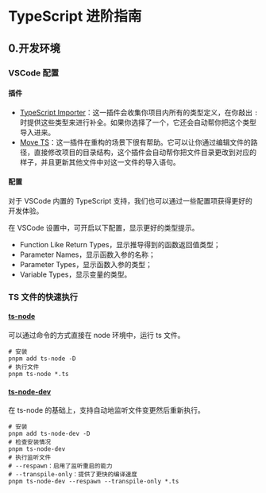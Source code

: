 # TypeScript 进阶指南

## 0.开发环境

### VSCode 配置

#### 插件

- [TypeScript Importer](https://marketplace.visualstudio.com/items?itemName=pmneo.tsimporter)：这一插件会收集你项目内所有的类型定义，在你敲出 `:` 时提供这些类型来进行补全。如果你选择了一个，它还会自动帮你把这个类型导入进来。
- [Move TS](https://marketplace.visualstudio.com/items?itemName=stringham.move-ts)：这一插件在重构的场景下很有帮助。它可以让你通过编辑文件的路径，直接修改项目的目录结构，这个插件会自动帮你把文件目录更改到对应的样子，并且更新其他文件中对这一文件的导入语句。

#### 配置

对于 VSCode 内置的 TypeScript 支持，我们也可以通过一些配置项获得更好的开发体验。

在 VSCode 设置中，可开启以下配置，显示更好的类型提示。

- Function Like Return Types，显示推导得到的函数返回值类型；
- Parameter Names，显示函数入参的名称；
- Parameter Types，显示函数入参的类型；
- Variable Types，显示变量的类型。

### TS 文件的快速执行

#### [ts-node](https://typestrong.org/ts-node/)

可以通过命令的方式直接在 node 环境中，运行 ts 文件。

```shell
# 安装
pnpm add ts-node -D
# 执行文件
pnpm ts-node *.ts
```

#### [ts-node-dev](https://github.com/wclr/ts-node-dev#readme)

在 ts-node 的基础上，支持自动地监听文件变更然后重新执行。

```shell
# 安装
pnpm add ts-node-dev -D
# 检查安装情况
pnpm ts-node-dev
# 执行监听文件
# --respawn：启用了监听重启的能力
# --transpile-only：提供了更快的编译速度
pnpm ts-node-dev --respawn --transpile-only *.ts
```
